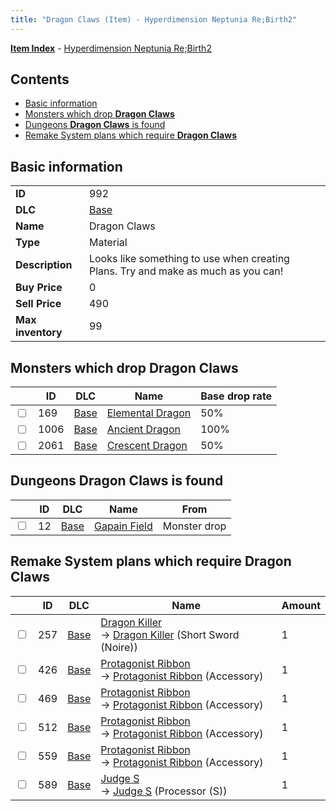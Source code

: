 ```yaml
---
title: "Dragon Claws (Item) - Hyperdimension Neptunia Re;Birth2"
---
```


[**Item Index**](/neptunia/rb2/item/index.html) - [Hyperdimension Neptunia Re;Birth2](/neptunia/rb2)

## Contents

- [Basic information](#basic-information)
- [Monsters which drop **Dragon Claws**](#monsters-which-drop-dragon-claws)
- [Dungeons **Dragon Claws** is found](#dungeons-dragon-claws-is-found)
- [Remake System plans which require **Dragon Claws**](#remake-system-plans-which-require-dragon-claws)

## Basic information

|   |   |
| -- | -- |
| **ID** | 992 |
| **DLC** | [Base](/neptunia/rb2/dlc/0-base.html) |
| **Name** | Dragon Claws |
| **Type** | Material |
| **Description** | Looks like something to use when creating Plans. Try and make as much as you can! |
| **Buy Price** | 0 |
| **Sell Price** | 490 |
| **Max inventory** | 99 |

## Monsters which drop **Dragon Claws**

|    | ID | DLC | Name | Base drop rate |
| -- | -- | --- | ---- | -------------- |
| <input type="checkbox" id="rb2-monster-0-169" class="trackbox" /> | 169 | [Base](/neptunia/rb2/dlc/0-base.html) | [Elemental Dragon](/neptunia/rb2/monster/0-169-elemental-dragon.html) | 50% |
| <input type="checkbox" id="rb2-monster-0-1006" class="trackbox" /> | 1006 | [Base](/neptunia/rb2/dlc/0-base.html) | [Ancient Dragon](/neptunia/rb2/monster/0-1006-ancient-dragon.html) | 100% |
| <input type="checkbox" id="rb2-monster-0-2061" class="trackbox" /> | 2061 | [Base](/neptunia/rb2/dlc/0-base.html) | [Crescent Dragon](/neptunia/rb2/monster/0-2061-crescent-dragon.html) | 50% |

## Dungeons **Dragon Claws** is found

|    | ID | DLC | Name | From |
| -- | -- | --- | ---- | ---- |
| <input type="checkbox" id="rb2-dungeon-0-12" class="trackbox" /> | 12 | [Base](/neptunia/rb2/dlc/0-base.html) | [Gapain Field](/neptunia/rb2/dungeon/0-12-gapain-field.html) | Monster drop |

## Remake System plans which require **Dragon Claws**

|    | ID | DLC | Name | Amount |
| -- | -- | --- | ---- | ------ |
| <input type="checkbox" id="rb2-remake-0-257" class="trackbox" /> | 257 | [Base](/neptunia/rb2/dlc/0-base.html) | [Dragon Killer](/neptunia/rb2/remake/0-257-dragon-killer.html)<br />→ [Dragon Killer](/neptunia/rb2/item/0-1200-dragon-killer.html) (Short Sword (Noire)) | 1 |
| <input type="checkbox" id="rb2-remake-0-426" class="trackbox" /> | 426 | [Base](/neptunia/rb2/dlc/0-base.html) | [Protagonist Ribbon](/neptunia/rb2/remake/0-426-protagonist-ribbon.html)<br />→ [Protagonist Ribbon](/neptunia/rb2/item/0-2343-protagonist-ribbon.html) (Accessory) | 1 |
| <input type="checkbox" id="rb2-remake-0-469" class="trackbox" /> | 469 | [Base](/neptunia/rb2/dlc/0-base.html) | [Protagonist Ribbon](/neptunia/rb2/remake/0-469-protagonist-ribbon.html)<br />→ [Protagonist Ribbon](/neptunia/rb2/item/0-2400-protagonist-ribbon.html) (Accessory) | 1 |
| <input type="checkbox" id="rb2-remake-0-512" class="trackbox" /> | 512 | [Base](/neptunia/rb2/dlc/0-base.html) | [Protagonist Ribbon](/neptunia/rb2/remake/0-512-protagonist-ribbon.html)<br />→ [Protagonist Ribbon](/neptunia/rb2/item/0-2459-protagonist-ribbon.html) (Accessory) | 1 |
| <input type="checkbox" id="rb2-remake-0-559" class="trackbox" /> | 559 | [Base](/neptunia/rb2/dlc/0-base.html) | [Protagonist Ribbon](/neptunia/rb2/remake/0-559-protagonist-ribbon.html)<br />→ [Protagonist Ribbon](/neptunia/rb2/item/0-2526-protagonist-ribbon.html) (Accessory) | 1 |
| <input type="checkbox" id="rb2-remake-0-589" class="trackbox" /> | 589 | [Base](/neptunia/rb2/dlc/0-base.html) | [Judge S](/neptunia/rb2/remake/0-589-judge-s.html)<br />→ [Judge S](/neptunia/rb2/item/0-3376-judge-s.html) (Processor (S)) | 1 |